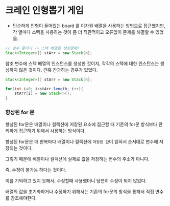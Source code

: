 # 크레인 인형뽑기 게임

* 단순하게 인형이 들어있는 board 를 이차원 배열을 사용하는 방법으로 접근했지만, 각 열마다 스택을
사용하는 것이 좀 더 직관적이고 오류없이 문제를 해결할 수 있었음.   
  
```java
// 실수 줄이기 -> 스택 배열을 생성할때!
Stack<Integer>[] stArr = new Stack[n];
```  

참조 변수에 스택 배열의 인스턴스를 생성한 것이지, 각각의 스택에 대한 인스턴스는 생성하지 않은 것이다.
간혹 간과하는 경우가 있었다.

```java
Stack<Integer>[] stArr = new Stack[n];

for(int i=0; i<stArr.length; i++){
    stArr[i] = new Stack<>();
}
```

### 향상된 for 문  

향상된 for문은 배열이나 컬렉션에 저장된 요소에 접근할 때 기존의 for문 방식보다 편리하게 접근하기 위해서 
사용하는 방식이다.  

향상된 for문은 매 반복마다 배열이나 컬렉션에 `저장된 값`이 읽혀서 순서대로 변수에 저장되는 것이다.  

그렇기 때문에 배열이나 컬렉션에 실제로 값을 저장하는 변수의 주소가 아니다.  

즉, 수정이 불가능 하다는 것이다.  

이를 기억하고 있지 못해서, 수정할때 사용했더니 당연히 수정이 되지 않았다.  

배열의 값을 초기화하거나 수정하기 위해서는 기존의 for문의 방식을 통해서 직접 변수를 참조해야한다.  

